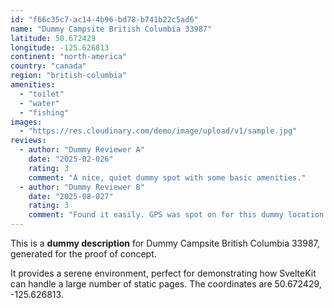 ```yaml
---
id: "f66c35c7-ac14-4b96-bd78-b741b22c5ad6"
name: "Dummy Campsite British Columbia 33987"
latitude: 50.672429
longitude: -125.626813
continent: "north-america"
country: "canada"
region: "british-columbia"
amenities:
  - "toilet"
  - "water"
  - "fishing"
images:
  - "https://res.cloudinary.com/demo/image/upload/v1/sample.jpg"
reviews:
  - author: "Dummy Reviewer A"
    date: "2025-02-026"
    rating: 3
    comment: "A nice, quiet dummy spot with some basic amenities."
  - author: "Dummy Reviewer B"
    date: "2025-08-027"
    rating: 3
    comment: "Found it easily. GPS was spot on for this dummy location."
---
```


This is a **dummy description** for Dummy Campsite British Columbia 33987, generated for the proof of concept.

It provides a serene environment, perfect for demonstrating how SvelteKit can handle a large number of static pages. The coordinates are 50.672429, -125.626813.
